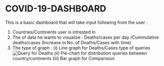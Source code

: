 # COVID-19-DASHBOARD

This is a basic dashboard that will take input following from the user :

 1) Countries/Continents user is intrested in
 2) The of data he wants to visualize : Deaths/cases per day /Cummulative deaths/cases (Increase in No. of Deaths/Cases with time)
 3) The type of graph :
     (i) Line graph for Deaths/Cases type of queries
     ![Query for Deaths](link-to-image)
    (ii) Pie-chart for distribution queries between country/continents 
   (iii) Bar graph for Comparision
   
   
